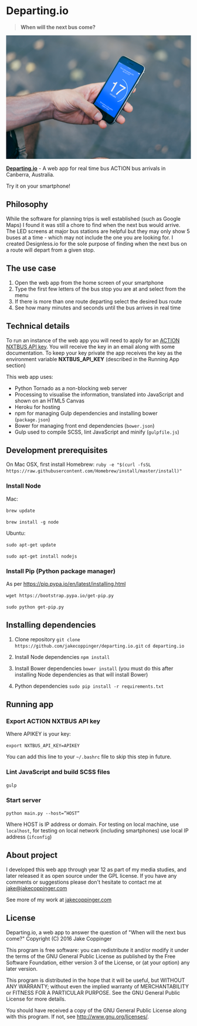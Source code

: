 Departing.io
============
> **When will the next bus come?**

![Departing.io mockup](departing-io-walking.jpg)

[**Departing.io**](http://www.departing.io) - A web app for real time bus ACTION bus arrivals in Canberra, Australia.

Try it on your smartphone!

Philosophy
----------
While the software for planning trips is well established (such as Google Maps) I found it was still a chore to find when the next bus would arrive. The LED screens at major bus stations are helpful but they may only show 5 buses at a time - which may not include the one you are looking for. I created Designless.io for the sole purpose of finding when the next bus on a route will depart from a given stop.

The use case
------------
1. Open the web app from the home screen of your smartphone
2. Type the first few letters of the bus stop you are at and select from the menu
3. If there is more than one route departing select the desired bus route
4. See how many minutes and seconds until the bus arrives in real time

Technical details
-----------------

To run an instance of the web app you will need to apply for an [ACTION NXTBUS API key](https://www.action.act.gov.au/rider_Info/apps/nxtbus-data-feed-registration-form). You will receive the key in an email along with some documentation. To keep your key private the app receives the key as the environment variable **NXTBUS\_API\_KEY** (described in the Running App section)

This web app uses:

- Python Tornado as a non-blocking web server
- Processing to visualise the information, translated into JavaScript and shown on an HTML5 Canvas
- Heroku for hosting
- npm for managing Gulp dependencies and installing bower (`package.json`)
- Bower for managing front end dependencies (`bower.json`)
- Gulp used to compile SCSS, lint JavaScript and minify (`gulpfile.js`)

Development prerequisites
-------------------------
On Mac OSX, first install Homebrew:
`ruby -e "$(curl -fsSL https://raw.githubusercontent.com/Homebrew/install/master/install)"`

### Install Node

Mac:

`brew update`

`brew install -g node`

Ubuntu:

`sudo apt-get update`

`sudo apt-get install nodejs`

### Install Pip (Python package manager)

As per https://pip.pypa.io/en/latest/installing.html

`wget https://bootstrap.pypa.io/get-pip.py`

`sudo python get-pip.py`

Installing dependencies
---------------

1. Clone repository
`git clone https://github.com/jakecoppinger/departing.io.git`
`cd departing.io`

2. Install Node dependencies
`npm install`

3. Install Bower dependencies
`bower install`
(you must do this after installing Node dependencies as that will install Bower)

4. Python dependencies
`sudo pip install -r requirements.txt`

Running app
-----------

### Export ACTION NXTBUS API key

Where APIKEY is your key:

`export NXTBUS_API_KEY=APIKEY`

You can add this line to your `~/.bashrc` file to skip this step in future.

### Lint JavaScript and build SCSS files
`gulp`

### Start server 

`python main.py --host=”HOST”`

Where HOST is IP address or domain. For testing on local machine, use `localhost`, for testing on local network (including smartphones) use local IP address (`ifconfig`)

About project
-------------
I developed this web app through year 12 as part of my media studies, and later released it as open source under the GPL license. If you have any comments or suggestions please don't hesitate to contact me at [jake@jakecoppinger.com](mailto:jake@jakecoppinger.com)

See more of my work at [jakecoppinger.com](http://www.jakecoppinger.com)

License
-------

Departing.io, a web app to answer the question of "When will the next bus come?"
Copyright (C) 2016 Jake Coppinger

This program is free software: you can redistribute it and/or modify
it under the terms of the GNU General Public License as published by
the Free Software Foundation, either version 3 of the License, or
(at your option) any later version.

This program is distributed in the hope that it will be useful,
but WITHOUT ANY WARRANTY; without even the implied warranty of
MERCHANTABILITY or FITNESS FOR A PARTICULAR PURPOSE.  See the
GNU General Public License for more details.

You should have received a copy of the GNU General Public License
along with this program.  If not, see <http://www.gnu.org/licenses/>.
